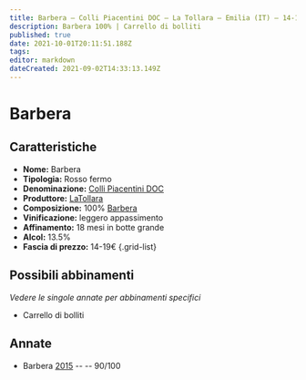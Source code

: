 ```yaml
---
title: Barbera – Colli Piacentini DOC – La Tollara – Emilia (IT) – 14-19€ – 4★
description: Barbera 100% | Carrello di bolliti
published: true
date: 2021-10-01T20:11:51.188Z
tags: 
editor: markdown
dateCreated: 2021-09-02T14:33:13.149Z
---
```


# Barbera 

## Caratteristiche
- **Nome:** Barbera 
- **Tipologia:** Rosso fermo
- **Denominazione:** [Colli Piacentini DOC](/denominazioni/Italia/Emilia/DOC-Colli-Piacentini)
- **Produttore:** [LaTollara](/produttori/Italia/Emilia/La-Tollara) 
- **Composizione:** 100% [Barbera](/vitigni/Italia/barbera)
- **Vinificazione:** leggero appassimento
- **Affinamento:** 18 mesi in botte grande
- **Alcol:** 13.5%
- **Fascia di prezzo:** 14-19€
{.grid-list}

## Possibili abbinamenti
*Vedere le singole annate per abbinamenti specifici*

- Carrello di bolliti

## Annate
- Barbera  [2015](/vini/Italia/Emilia/La-Tollara/Barbera/2015) -- <span class="star-4"></span> -- 90/100



